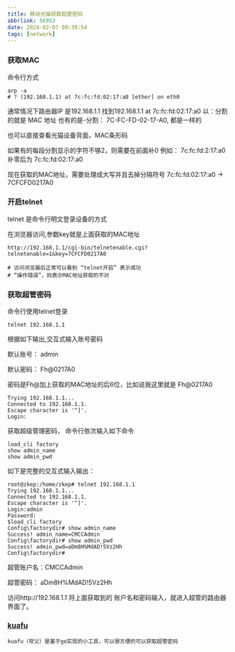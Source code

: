 ```yaml
---
title: 移动光猫获取超管密码
abbrlink: 56953
date: 2024-02-07 09:39:54
tags: [network]
---
```



### 获取MAC
命令行方式
```shell
arp -a 
# ? (192.168.1.1) at 7c:fc:fd:02:17:a0 [ether] on eth0
```
通常情况下路由器IP 是192.168.1.1 
找到192.168.1.1 at 7c:fc:fd:02:17:a0 以：分割的就是 MAC 地址
也有的是-分割： 7C-FC-FD-02-17-A0, 都是一样的

也可以直接查看光猫设备背面，MAC条形码

如果有的每段分割显示的字符不够2，则需要在前面补0
例如： 7c:fc:fd:2:17:a0 补零后为 7c:fc:fd:02:17:a0

现在获取的MAC地址，需要处理成大写并且去掉分隔符号
7c:fc:fd:02:17:a0 -> 7CFCFD0217A0

### 开启telnet
telnet 是命令行明文登录设备的方式

在浏览器访问,参数key就是上面获取的MAC地址
```shell
http://192.168.1.1/cgi-bin/telnetenable.cgi?telnetenable=1&key=7CFCFD0217A0

# 访问浏览器后正常可以看到 “telnet开启” 表示成功
# “操作错误”，则表示MAC地址获取的不对
```
### 获取超管密码

命令行使用telnet登录
```shell
telnet 192.168.1.1
```

根据如下输出,交互式输入账号密码 

默认账号： admin

默认密码： Fh@0217A0

密码是Fh@加上获取的MAC地址的后6位，比如说我这里就是 Fh@0217A0

```shell
Trying 192.168.1.1...
Connected to 192.168.1.1.
Escape character is '^]'.
Login:
```

获取超级管理密码， 命令行依次输入如下命令
```shell
load_cli factory
show admin_name
show admin_pwd
```
如下是完整的交互式输入输出：
```shell
root@zkep:/home/zkep# telnet 192.168.1.1
Trying 192.168.1.1...
Connected to 192.168.1.1.
Escape character is '^]'.
Login:admin
Password:
$load_cli factory
Config\factorydir# show admin_name
Success! admin_name=CMCCAdmin
Config\factorydir# show admin_pwd
Success! admin_pwd=aDm8H%MdAD!5Vz2Hh
Config\factorydir#
```
超管账户名：CMCCAdmin

超管密码： aDm8H%MdAD!5Vz2Hh

访问http://192.168.1.1 将上面获取到的 账户名和密码输入，就进入超管的路由器界面了。


### [kuafu](https://github.com/uaxe/kuafu)
    kuafu（夸父）是基于go实现的小工具，可以很方便的可以获取超管密码










